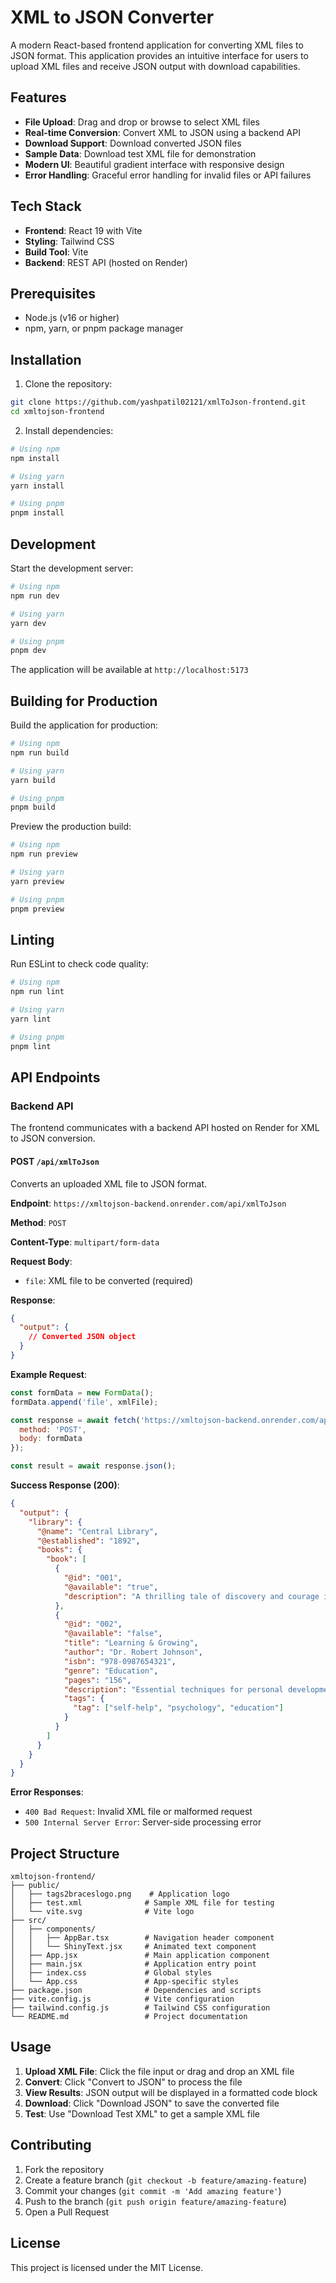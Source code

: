 # XML to JSON Converter

A modern React-based frontend application for converting XML files to JSON format. This application provides an intuitive interface for users to upload XML files and receive JSON output with download capabilities.

## Features

- **File Upload**: Drag and drop or browse to select XML files
- **Real-time Conversion**: Convert XML to JSON using a backend API
- **Download Support**: Download converted JSON files
- **Sample Data**: Download test XML file for demonstration
- **Modern UI**: Beautiful gradient interface with responsive design
- **Error Handling**: Graceful error handling for invalid files or API failures

## Tech Stack

- **Frontend**: React 19 with Vite
- **Styling**: Tailwind CSS
- **Build Tool**: Vite
- **Backend**: REST API (hosted on Render)

## Prerequisites

- Node.js (v16 or higher)
- npm, yarn, or pnpm package manager

## Installation

1. Clone the repository:
```bash
git clone https://github.com/yashpatil02121/xmlToJson-frontend.git
cd xmltojson-frontend
```

2. Install dependencies:
```bash
# Using npm
npm install

# Using yarn
yarn install

# Using pnpm
pnpm install
```

## Development

Start the development server:

```bash
# Using npm
npm run dev

# Using yarn
yarn dev

# Using pnpm
pnpm dev
```

The application will be available at `http://localhost:5173`

## Building for Production

Build the application for production:

```bash
# Using npm
npm run build

# Using yarn
yarn build

# Using pnpm
pnpm build
```

Preview the production build:

```bash
# Using npm
npm run preview

# Using yarn
yarn preview

# Using pnpm
pnpm preview
```

## Linting

Run ESLint to check code quality:

```bash
# Using npm
npm run lint

# Using yarn
yarn lint

# Using pnpm
pnpm lint
```

## API Endpoints

### Backend API

The frontend communicates with a backend API hosted on Render for XML to JSON conversion.

#### POST `/api/xmlToJson`

Converts an uploaded XML file to JSON format.

**Endpoint**: `https://xmltojson-backend.onrender.com/api/xmlToJson`

**Method**: `POST`

**Content-Type**: `multipart/form-data`

**Request Body**:
- `file`: XML file to be converted (required)

**Response**:
```json
{
  "output": {
    // Converted JSON object
  }
}
```

**Example Request**:
```javascript
const formData = new FormData();
formData.append('file', xmlFile);

const response = await fetch('https://xmltojson-backend.onrender.com/api/xmlToJson', {
  method: 'POST',
  body: formData
});

const result = await response.json();
```

**Success Response (200)**:
```json
{
  "output": {
    "library": {
      "@name": "Central Library",
      "@established": "1892",
      "books": {
        "book": [
          {
            "@id": "001",
            "@available": "true",
            "description": "A thrilling tale of discovery and courage in the Amazon rainforest."
          },
          {
            "@id": "002",
            "@available": "false",
            "title": "Learning & Growing",
            "author": "Dr. Robert Johnson",
            "isbn": "978-0987654321",
            "genre": "Education",
            "pages": "156",
            "description": "Essential techniques for personal development.",
            "tags": {
              "tag": ["self-help", "psychology", "education"]
            }
          }
        ]
      }
    }
  }
}
```

**Error Responses**:
- `400 Bad Request`: Invalid XML file or malformed request
- `500 Internal Server Error`: Server-side processing error

## Project Structure

```
xmltojson-frontend/
├── public/
│   ├── tags2braceslogo.png    # Application logo
│   ├── test.xml              # Sample XML file for testing
│   └── vite.svg              # Vite logo
├── src/
│   ├── components/
│   │   ├── AppBar.tsx        # Navigation header component
│   │   └── ShinyText.jsx     # Animated text component
│   ├── App.jsx               # Main application component
│   ├── main.jsx              # Application entry point
│   ├── index.css             # Global styles
│   └── App.css               # App-specific styles
├── package.json              # Dependencies and scripts
├── vite.config.js            # Vite configuration
├── tailwind.config.js        # Tailwind CSS configuration
└── README.md                 # Project documentation
```

## Usage

1. **Upload XML File**: Click the file input or drag and drop an XML file
2. **Convert**: Click "Convert to JSON" to process the file
3. **View Results**: JSON output will be displayed in a formatted code block
4. **Download**: Click "Download JSON" to save the converted file
5. **Test**: Use "Download Test XML" to get a sample XML file

## Contributing

1. Fork the repository
2. Create a feature branch (`git checkout -b feature/amazing-feature`)
3. Commit your changes (`git commit -m 'Add amazing feature'`)
4. Push to the branch (`git push origin feature/amazing-feature`)
5. Open a Pull Request

## License

This project is licensed under the MIT License.
